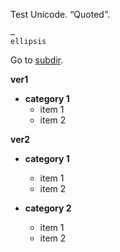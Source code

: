 Test Unicode. “Quoted”.
```
…
ellipsis
```
Go to [subdir](subdir/README.md).

**ver1**

  - **category 1**
    - item 1
    - item 2

**ver2**

  - **category 1**
    - item 1
    - item 2

  - **category 2**
    - item 1
    - item 2
